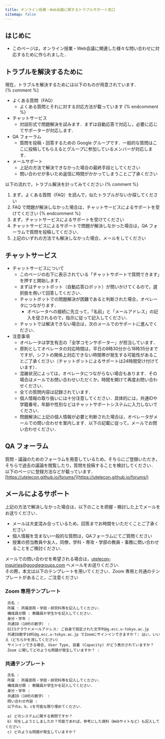 ```yaml
---
title: オンライン授業・Web会議に関するトラブルサポート窓口
sitemap: false
---
```


## はじめに
* このページは，オンライン授業・Web会議に関連した様々な問い合わせに対応するために作られました．  

## トラブルを解決するために

現在，トラブルを解決するためには以下のものが用意されています．  
{% comment %}
* よくある質問（FAQ）
  * よくある質問とそれに対する対応方法が載っています
{% endcomment %}
* チャットサービス
  * 対話形式で問題解決を試みます．まずは自動応答で対応し，必要に応じてサポーターが対応します．
* QA フォーラム
  * 質問を投稿・回答するための Google グループです．一般的な質問はここに投稿してもらえるとグループに参加しているメンバーが対応します．
* メールサポート  
  * 上記の方法で解決できなかった場合の最終手段としてください
  * 問い合わせが多いため返信に時間がかかってしまうことご了承ください

以下の流れで，トラブル解決を計ってみてください
{% comment %}
1. まず，よくある質問（FAQ）を読んで，似たトラブルがないか探してください
1. FAQ で問題が解決しなかった場合は，チャットサービスによるサポートを受けてください
{% endcomment %}
1. まず，チャットサービスによるサポートを受けてください
1. チャットサービスによるサポートで問題が解決しなかった場合は，QA フォーラムで質問を投稿してください．
1. 上記のいずれの方法でも解決しなかった場合，メールをしてください

<!--
## よくある質問 FAQ
* Awesome table？
-->

## チャットサービス
* チャットサービスについて
  * このページの右下に表示されている「チャットサポートで質問できます」を押すと開始します．
  * まずはチャットボット（自動応答ロボット）が問いかけてくるので，選択肢を用いて回答してください．
  * チャットボットでの問題解決が困難であると判断された場合，オペレータにつながります．
    * オペレータへの接続に先立って，「名前」と「メールアドレス」の記入を促されるので，指示に従って記入してください．
  * チャットでは解決できない場合は，次のメールでのサポートに進んでください．
* 注意事項
  * オペレータは学生有志の「全学コモンサポーター」が担当しています．
  * 原則としてオペレータの対応時間は，平日の8時30分から18時35分までですが，シフトの関係上対応できない時間帯が発生する可能性があることご了承ください（チャットボットによるサポートは24時間受け付けています）．
  * 混雑状況によっては，オペレータにつながらない場合もあります．その場合はメールでお問い合わせいただくか，時間を開けて再度お問い合わせください．
  * 全ての質問内容は記録されています．
  * 個人情報の取り扱いには十分注意してください．具体的には，共通IDや学籍番号，年齢や性別などはチャットサポートシステムに入力しないでください．
  * 問題解決に上記の個人情報が必要と判断された場合は，オペレータがメールでの問い合わせを案内します．以下の記載に従って，メールでお問い合わせください．


## QA フォーラム
質問・議論のためのフォーラムを用意しているため，そちらにご登録いただき，そちらで過去の議論を閲覧したり，質問を投稿することを検討してください．  
以下のページに登録方法などが載っています．  
[https://utelecon.github.io/forums/](https://utelecon.github.io/forums/)

## メールによるサポート
上記の方法で解決しなかった場合は，以下のことを把握・検討した上でメールをお送りください．

* メールは大変混み合っているため，回答までお時間をいただくことご了承ください
* 個人情報を含まない一般的な質問は，QAフォーラムにてご質問ください
* 授業の担当教員や友人，同僚，学科・専攻・学部の教員・事務に問い合わせることをご検討ください．

メールでの問い合わせを希望される場合は，utelecon-inquiries@googlegroups.com へメールをお送りください.   
その際，本文は以下のテンプレートを用いてください．Zoom 専用と共通のテンプレートがあること，ご注意ください

### Zoom 専用テンプレート
```
 氏名 : 
 所属 : 所属部局・学部・研究科等を記入してください．
 構成員分類 : 教職員か学生かを記入してください．
 身分・学年 : 
 共通ID（10桁の数字） : 
 ECCSクラウドメールアドレス: ご自身で設定された文字列@g.ecc.u-tokyo.ac.jp
 共通ID数字10桁@g.ecc.u-tokyo.ac.jp でZoomにサインインできますか？: はい，いいえ（どちらかを消してください）
 サインインできる場合, User Type, 容量 (Capacity) がどう表示されていますか？
 Zoom に関してどのような問題が発生していますか？ : 
```

### 共通テンプレート

```
 氏名 : 
 所属 : 所属部局・学部・研究科等を記入してください．
 構成員分類 : 教職員か学生かを記入してください．
 身分・学年 : 
 共通ID（10桁の数字） : 
 問い合わせ内容 : 
 以下のa，b，cを可能な限り埋めてください．
 
 a) どのシステムに関する質問ですか？
 b) 何をしようとしましたか？可能であれば，参考にした資料（Webサイトなど）も記入してください．
 c) どのような問題が発生していますか？
```

<script type="text/javascript" src="https://ws1.sinclo.jp/client/5e8c740062643.js"></script>
